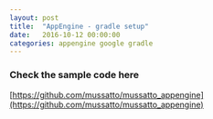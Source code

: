 ```yaml
---
layout: post
title:  "AppEngine - gradle setup"
date:   2016-10-12 00:00:00
categories: appengine google gradle
---
```




### Check the sample code here

[https://github.com/mussatto/mussatto_appengine](https://github.com/mussatto/mussatto_appengine)
